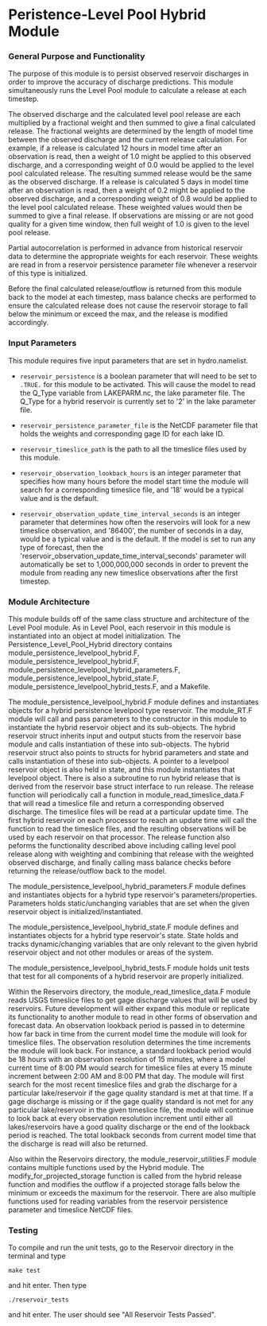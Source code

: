 # Peristence-Level Pool Hybrid Module

### General Purpose and Functionality

The purpose of this module is to persist observed reservoir discharges in order to improve the accuracy of discharge predictions. This
module simultaneously runs the Level Pool module to calculate a release at each timestep.

The observed discharge and the calculated
level pool release are each multiplied by a fractional weight and then summed to give a final calculated release. The fractional weights
are determined by the length of model time between the observed discharge and the current release calculation. For example, if a release
is calculated 12 hours in model time after an observation is read, then a weight of 1.0 might be applied to this observed discharge, and
a corresponding weight of 0.0 would be applied to the level pool calculated release. The resulting summed release would be the same as
the observed discharge. If a release is calculated 5 days in model time after an observation is read, then a weight of 0.2 might be
applied to the observed discharge, and a corresponding weight of 0.8 would be applied to the level pool calculated release. These weighted
values would then be summed to give a final release. If observations are missing or are not good quality for a given time window, then
full weight of 1.0 is given to the level pool release.

Partial autocorrelation is performed in advance from historical reservoir data to determine the appropriate weights for each reservoir.
These weights are read in from a reservoir persistence parameter file whenever a reservoir of this type is initialized.

Before the final calculated release/outflow is returned from this module back to the model at each timestep, mass balance checks are
performed to ensure the calculated release does not cause the reservoir storage to fall below the minimum or exceed the max, and the
release is modified accordingly.


### Input Parameters

This module requires five input parameters that are set in hydro.namelist.

* ```reservoir_persistence``` is a boolean parameter that will need to be set to ```.TRUE.``` for this module to be activated. This will cause the model to read the Q_Type variable
from LAKEPARM.nc, the lake parameter file. The Q_Type for a hybrid reservoir is currently set to '2' in the lake parameter file.

* ```reservoir_persistence_parameter_file``` is the NetCDF parameter file that holds the weights and corresponding gage ID for each lake ID.

* ```reservoir_timeslice_path``` is the path to all the
timeslice files used by this module.

* ```reservoir_observation_lookback_hours``` is an integer parameter that specifies how many hours before the model start time the module will
search for a corresponding timeslice file, and '18' would be a typical value and is the default.

* ```reservoir_observation_update_time_interval_seconds``` is an integer parameter that determines how often the reservoirs will look for a new timeslice
observation, and '86400', the number of seconds in a day, would be a typical value and is the default. If the model is set to run any
type of forecast, then the 'reservoir_observation_update_time_interval_seconds' parameter will automatically be set to 1,000,000,000
seconds in order to prevent the module from reading any new timeslice observations after the first timestep.


### Module Architecture

This module builds off of the same class structure and architecture of the Level Pool module. As in Level Pool, each reservoir in this
module is instantiated into an object at model initialization. The Persistence_Level_Pool_Hybrid directory contains
module_persistence_levelpool_hybrid.F, module_persistence_levelpool_hybrid.F, module_persistence_levelpool_hybrid_parameters.F,
module_persistence_levelpool_hybrid_state.F, module_persistence_levelpool_hybrid_tests.F, and a Makefile.


The module_persistence_levelpool_hybrid.F module defines and instantiates objects for a hybrid persistence levelpool type
reservoir. The module_RT.F module will call and pass parameters to the constructor in this module to instantiate the hybrid reservoir
object and its sub-objects. The hybrid reservoir struct inherits input and output stucts from the reservoir base module and calls
instantiation of these into sub-objects. The hybrid reservoir struct also points to structs for hybrid parameters and state and calls
instantiation of these into sub-objects. A pointer to a levelpool reservoir object is also held in state, and this module
instantiates that levelpool object. There is also a subroutine to run hybrid release that is derived from the reservoir base
struct interface to run release. The release function will periodically call a function in module_read_timeslice_data.F that
will read a timeslice file and return a corresponding observed discharge. The timeslice files will be read at a particular update
time. The first hybrid reservoir on each processor to reach an update time will call the function to read the timeslice files, and
the resulting observations will be used by each reservoir on that processor. The release function also peforms the functionality
described above including calling level pool release along with weighting and combining that release with the weighted observed
discharge, and finally calling mass balance checks before returning the release/outflow back to the model.

The module_persistence_levelpool_hybrid_parameters.F module defines and instantiates objects for a hybrid type reservoir's
parameters/properties. Parameters holds static/unchanging variables that are set when the given reservoir object is
initialized/instantiated.

The module_persistence_levelpool_hybrid_state.F module defines and instantiates objects for a hybrid type reservoir's state.
State holds and tracks dynamic/changing variables that are only relevant to the given hybrid reservoir object and not other
modules or areas of the system.

The module_persistence_levelpool_hybrid_tests.F module holds unit tests that test for all components of a hybrid reservoir
are properly initialized.

Within the Reservoirs directory, the module_read_timeslice_data.F module reads USGS timeslice files to get gage discharge
values that will be used by reservoirs. Future development will either expand this module or replicate its functionality to
another module to read in other forms of observation and forecast data. An observation lookback period is passed in to
determine how far back in time from the current model time the module will look for timeslice files. The observation
resolution determines the time increments the module will look back. For instance, a standard lookback period would be
18 hours with an observation resolution of 15 minutes, where a model current time of 8:00 PM would search for timeslice
files at every 15 minute increment between 2:00 AM and 8:00 PM that day. The module will first search for the most recent
timeslice files and grab the discharge for a particular lake/reservoir if the gage quality standard is met at that time.
If a gage discharge is missing or if the gage quality standard is not met for any particular lake/reservoir in the given
timeslice file, the module will continue to look back at every observation resolution increment until either all
lakes/reservoirs have a good quality discharge or the end of the lookback period is reached. The total lookback seconds
from current model time that the discharge is read will also be returned.

Also within the Reservoirs directory, the module_reservoir_utilities.F module contains multiple functions used by the Hybrid
module. The modify_for_projected_storage function is called from the hybrid release function and modifies the outflow if a
projected storage falls below the minimum or exceeds the maximum for the reservoir. There are also multiple functions used
for reading variables from the reservoir persistence parameter and timeslice NetCDF files.

### Testing

To compile and run the unit tests, go to the Reservoir directory in the terminal and type

```
make test
```

and hit enter. Then type

```
./reservoir_tests
```

and hit enter.
The user should see "All Reservoir Tests Passed".

